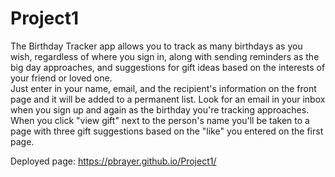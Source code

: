 # Project1
The Birthday Tracker app allows you to track as many birthdays as you wish, regardless of where you sign in, along with sending reminders as the big day approaches, and suggestions for gift ideas based on the interests of your friend or loved one.  
Just enter in your name, email, and the recipient's information on the front page and it will be added to a permanent list.  Look for an email in your inbox when you sign up and again as the birthday you're tracking approaches.  When you click "view gift" next to the person's name you'll be taken to a page with three gift suggestions based on the "like" you entered on the first page.  

Deployed page: https://pbrayer.github.io/Project1/
